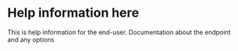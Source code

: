 # Help information here

This is help information for the end-user.  Documentation about the endpoint and any options